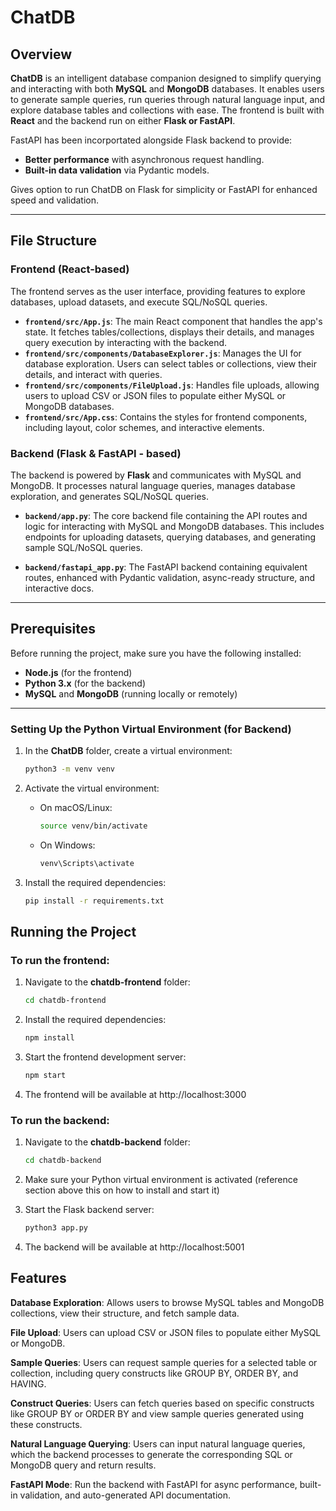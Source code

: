 # ChatDB

## Overview

**ChatDB** is an intelligent database companion designed to simplify querying and interacting with both **MySQL** and **MongoDB** databases. It enables users to generate sample queries, run queries through natural language input, and explore database tables and collections with ease. The frontend is built with **React** and the backend run on either **Flask or FastAPI**.

FastAPI has been incorportated alongside Flask backend to provide:

- **Better performance** with asynchronous request handling.
- **Built-in data validation** via Pydantic models.

Gives option to run ChatDB on Flask for simplicity or FastAPI for enhanced speed and validation. 


---

## File Structure

### **Frontend** (React-based)

The frontend serves as the user interface, providing features to explore databases, upload datasets, and execute SQL/NoSQL queries.

- **`frontend/src/App.js`**: The main React component that handles the app's state. It fetches tables/collections, displays their details, and manages query execution by interacting with the backend.
- **`frontend/src/components/DatabaseExplorer.js`**: Manages the UI for database exploration. Users can select tables or collections, view their details, and interact with queries.
- **`frontend/src/components/FileUpload.js`**: Handles file uploads, allowing users to upload CSV or JSON files to populate either MySQL or MongoDB databases.
- **`frontend/src/App.css`**: Contains the styles for frontend components, including layout, color schemes, and interactive elements.

### **Backend** (Flask & FastAPI - based)

The backend is powered by **Flask** and communicates with MySQL and MongoDB. It processes natural language queries, manages database exploration, and generates SQL/NoSQL queries.

- **`backend/app.py`**: The core backend file containing the API routes and logic for interacting with MySQL and MongoDB databases. This includes endpoints for uploading datasets, querying databases, and generating sample SQL/NoSQL queries.

- **`backend/fastapi_app.py`**: The FastAPI backend containing equivalent routes, enhanced with Pydantic validation, async-ready structure, and interactive docs.



---

## Prerequisites

Before running the project, make sure you have the following installed:

- **Node.js** (for the frontend)
- **Python 3.x** (for the backend)
- **MySQL** and **MongoDB** (running locally or remotely)

---


### Setting Up the Python Virtual Environment (for Backend)

1. In the **ChatDB** folder, create a virtual environment:
   ```bash
   python3 -m venv venv

2. Activate the virtual environment:

   - On macOS/Linux:
     ```bash
     source venv/bin/activate
     ```

   - On Windows:
     ```bash
     venv\Scripts\activate
     ```

    
3. Install the required dependencies:
    ```bash
    pip install -r requirements.txt


## Running the Project

### To run the frontend:

1. Navigate to the **chatdb-frontend** folder:
   ```bash
   cd chatdb-frontend

2. Install the required dependencies:
    ```bash
   npm install

3. Start the frontend development server:
    ```bash
   npm start

4. The frontend will be available at http://localhost:3000

### To run the backend:

1. Navigate to the **chatdb-backend** folder:
   ```bash
   cd chatdb-backend

2. Make sure your Python virtual environment is activated (reference section above this on how to install and start it)

3. Start the Flask backend server:
    ```bash
   python3 app.py

4. The backend will be available at http://localhost:5001

## Features
**Database Exploration**: Allows users to browse MySQL tables and MongoDB collections, view their structure, and fetch sample data.  

**File Upload**: Users can upload CSV or JSON files to populate either MySQL or MongoDB.  

**Sample Queries**: Users can request sample queries for a selected table or collection, including query constructs like GROUP BY, ORDER BY, and HAVING. 

**Construct Queries**: Users can fetch queries based on specific constructs like GROUP BY or ORDER BY and view sample queries generated using these constructs. 

**Natural Language Querying**: Users can input natural language queries, which the backend processes to generate the corresponding SQL or MongoDB query and return results.

**FastAPI Mode**: Run the backend with FastAPI for async performance, built-in validation, and auto-generated API documentation.

